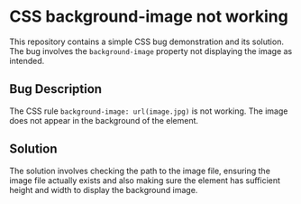 # CSS background-image not working
This repository contains a simple CSS bug demonstration and its solution. The bug involves the `background-image` property not displaying the image as intended. 

## Bug Description
The CSS rule `background-image: url(image.jpg)` is not working. The image does not appear in the background of the element. 

## Solution
The solution involves checking the path to the image file, ensuring the image file actually exists and also making sure the element has sufficient height and width to display the background image.